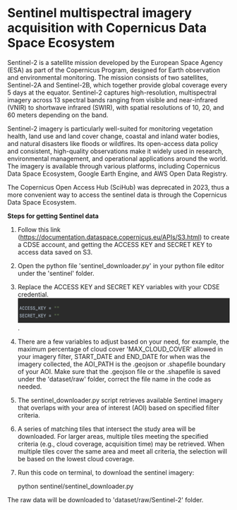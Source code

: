 # Sentinel multispectral imagery acquisition with Copernicus Data Space Ecosystem

Sentinel-2 is a satellite mission developed by the European Space Agency (ESA) as part of the Copernicus Program, designed for Earth observation and environmental monitoring. The mission consists of two satellites, Sentinel-2A and Sentinel-2B, which together provide global coverage every 5 days at the equator. Sentinel-2 captures high-resolution, multispectral imagery across 13 spectral bands ranging from visible and near-infrared (VNIR) to shortwave infrared (SWIR), with spatial resolutions of 10, 20, and 60 meters depending on the band.

Sentinel-2 imagery is particularly well-suited for monitoring vegetation health, land use and land cover change, coastal and inland water bodies, and natural disasters like floods or wildfires. Its open-access data policy and consistent, high-quality observations make it widely used in research, environmental management, and operational applications around the world. The imagery is available through various platforms, including Copernicus Data Space Ecosystem, Google Earth Engine, and AWS Open Data Registry.

The Copernicus Open Access Hub (SciHub) was deprecated in 2023, thus a more convenient way to access the sentinel data is through the Copernicus Data Space Ecosystem. 


**Steps for getting Sentinel data**

1. Follow this link (https://documentation.dataspace.copernicus.eu/APIs/S3.html) to create a CDSE account, and getting the ACCESS KEY and SECRET KEY to access data saved on S3.
2. Open the python file 'sentinel_downloader.py' in your python file editor under the 'sentinel' folder.
3. Replace the ACCESS KEY and SECRET KEY variables with your CDSE credential.![Alt text](screenshots/keys.png).
4. There are a few variables to adjust based on your need, for example, the maximum percentage of cloud cover 'MAX_CLOUD_COVER' allowed in your imagery filter, START_DATE and END_DATE for when was the imagery collected, the AOI_PATH is the .geojson or .shapefile boundary of your AOI. Make sure that the .geojson file or the .shapefile is saved under the 'dataset/raw' folder, correct the file name in the code as needed.
5. The sentinel_downloader.py script retrieves available Sentinel imagery that overlaps with your area of interest (AOI) based on specified filter criteria.
6. A series of matching tiles that intersect the study area will be downloaded. For larger areas, multiple tiles meeting the specified criteria (e.g., cloud coverage, acquisition time) may be retrieved. When multiple tiles cover the same area and meet all criteria, the selection will be based on the lowest cloud coverage.
7. Run this code on terminal, to download the sentinel imagery: 


    python sentinel/sentinel_downloader.py

The raw data will be downloaded to 'dataset/raw/Sentinel-2' folder.